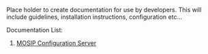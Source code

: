 Place holder to create documentation for use by developers. This will include guidelines, installation instructions, configuration etc...

Documentation List:
1. [MOSIP Configuration Server](https://github.com/mosip/mosip/wiki/3.1--Spring-Cloud-Configuration-Server)